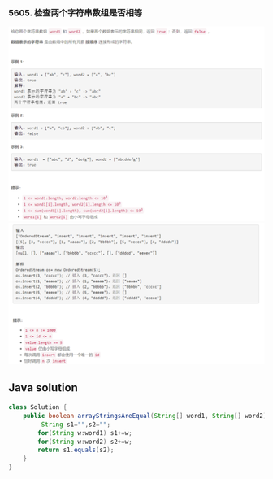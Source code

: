 ### 5605. 检查两个字符串数组是否相等

<img src="1.png" alt=" " title="." style="zoom:150%;" />  

<img src="2.png" alt=" " title="." style="zoom:150%;" />

## Java solution

```java
class Solution {
    public boolean arrayStringsAreEqual(String[] word1, String[] word2) {
         String s1="",s2="";
        for(String w:word1) s1+=w;
        for(String w:word2) s2+=w;
        return s1.equals(s2);
    }
}
```